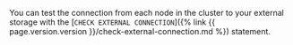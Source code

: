 You can test the connection from each node in the cluster to your external storage with the [`CHECK EXTERNAL CONNECTION`]({% link {{ page.version.version }}/check-external-connection.md %}) statement.